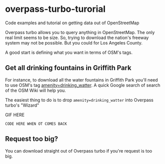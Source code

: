 # overpass-turbo-turorial
Code examples and tutorial on getting data out of OpenStreetMap

Overpass turbo allows you to query anything in OpenStreetMap. The only real limit seems to be size. So, trying to download the nation's freeway system may not be possible. But you could for Los Angeles County.

A good start is defining what you want in terms of OSM's tags. 

## Get all drinking fountains in Griffith Park

For instance, to download all the water fountains in Griffith Park you'll need to use OSM's tag [amenity=drinking_watter](http://wiki.openstreetmap.org/wiki/Tag:amenity%3Ddrinking_water). A quick Google search of search of the OSM Wiki will help you.

The easiest thing to do is to drop `amenity=drinking_watter` into Overpass turbo's "Wizard"

GIF HERE

```
CODE HERE WHEN OT COMES BACK
```

## Request too big?
You can download straight out of Overpass turbo if you're request is too big. 
